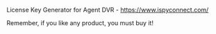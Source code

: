 License Key Generator for Agent DVR - https://www.ispyconnect.com/

Remember, if you like any product, you must buy it!
